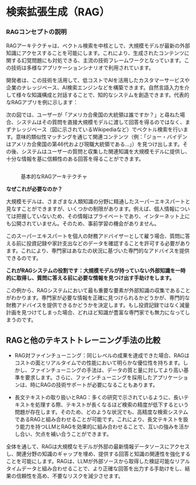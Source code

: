 # 検索拡張生成（RAG）

### RAGコンセプトの説明

RAGアーキテクチャは、ベクトル検索を中核としで、大規模モデルが最新の外部知識にアクセスすることを可能にします。これにより、生成されたコンテンツに関する幻覚問題にも対処できる、主流の技術フレームワークとなっています。この技術は多様なアプリケーションシナリオで利用されています。

開発者は、この技術を活用して、低コストでAIを活用したカスタマーサービスや企業のナレッジベース、AI検索エンジンなどを構築できます。自然言語入力を介して様々な知識構成と対話することで、知的なシステムを創造できます。代表的なRAGアプリを例に示します：

次の図では、ユーザーが「アメリカ合衆国の大統領は誰ですか？」と尋ねた場合、システムはその質問を直接大規模モデルに渡して回答を得るのではなく、まずナレッジベース（図に示されているWikipediaなど）でベクトル検索を行います。意味的類似性マッチングを通じて関連コンテンツ（例：「ジョー・バイデンはアメリカ合衆国の第46代および現職大統領である…」）を見つけ出します。その後、システムはユーザーの質問と収集した関連知識を大規模モデルに提供し、十分な情報を基に信頼性のある回答を得ることができます。

<figure><img src="https://assets-docs.dify.ai//img/jp/retrieval-augment/420f8dd1654465ac8d729ea5a8224289.webp" alt=""><figcaption><p>基本的なRAGアーキテクチャ</p></figcaption></figure>

**なぜこれが必要なのか？**

大規模モデルは、さまざまな人類知識の分野に精通したスーパーエキスパートと見なすことができますが、いくつかの制限があります。例えば、個人情報については把握していないため、その情報はプライベートであり、インターネット上にも公開されていません。そのため、事前学習の機会がありません。

このスーパーエキスパートを個人の財務アドバイザーとして雇う場合、質問に答える前に投資記録や家計支出などのデータを確認することを許可する必要があります。これにより、専門家はあなたの状況に基づいた専門的なアドバイスを提供できるのです。

**これがRAGシステムの役割です：大規模モデルが持っていない外部知識を一時的に取得し、質問に答える前に必要な情報を見つけ出す手助けをします。**

この例から、RAGシステムにおいて最も重要な要素が外部知識の収集であることがわかります。専門家が必要な情報を正確に見つけられるかどうかが、専門的な財務アドバイスを提供できるかどうかを決定します。もし投資記録ではなく減量計画を見つけてしまった場合、どれほど知識が豊富な専門家でも無力になってしまうのです。

## RAGと他のテキストトレーニング手法の比較

* RAG対ファインチューニング：同じレベルの成果を達成できた場合、RAGはコストの面とリアルタイムでの性能において明らかな優位性を持ちます。しかし、ファインチューニングの手法は、データの質と量に対してより高い基準を要求します。さらに、ファインチューニングを採用したアプリケーションは、時にRAGの技術サポートが必要になることもあります。

* 長文テキストの取り扱いとRAG：多くの研究で示されているように、長いテキストを処理する際、テキストが長くなるほど検索の精度が低下するという問題が存在します。そのため、どのような状況でも、高精度な検索システムであるRAGと組み合わせることが可能です。これにより、長文テキストを扱う能力を持つLLMとRAGを効果的に組み合わせることで、互いの強みを活かし合い、欠点を補い合うことができます。

全体を通して、RAGは大規模なモデルが外部の最新情報データソースにアクセスし、関連分野の知識のギャップを埋め、提供する回答と知識の関連性を強化することを可能にします。RAGは、LLMが外部ソースから取得した検証可能なリアルタイムデータと組み合わせることで、より正確な回答を出力する手助けをし、結果の信頼性を高め、不要なリスクを減少させます。
